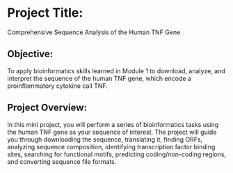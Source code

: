 # Project Title:
Comprehensive Sequence Analysis of the Human TNF Gene

## Objective:
To apply bioinformatics skills learned in Module 1 to download, analyze, and interpret the sequence of the human TNF gene, which encode a proinflammatory cytokine call TNF.

## Project Overview:
In this mini project, you will perform a series of bioinformatics tasks using the human TNF gene as your sequence of interest. The project will guide you through downloading the sequence, translating it, finding ORFs, analyzing sequence composition, identifying transcription factor binding sites, searching for functional motifs, predicting coding/non-coding regions, and converting sequence file formats.

